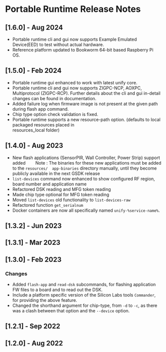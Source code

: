 # Portable Runtime Release Notes

## [1.6.0] - Aug 2024

* Portable runtime cli and gui now supports Example Emulated Device(EED) to test without actual hardware.
* Reference platform updated to Bookworm 64-bit based Raspberry Pi OS.
  
## [1.5.0] - Feb 2024

* Portable runtime gui enhanced to work with latest unify core.
* Portable runtime cli and gui now supports ZIGPC-NCP, AOXPC, Multiprotocol (ZIGPC-RCP).
  Further details about the cli and gui in-detail changes can be found in documentation.
* Added failure log when firmware image is not present at the given path during flash app command.
* Chip type option check validation is fixed.
* Portable runtime supports a new resource-path option. (defaults to local packaged resources placed in      
  resources_local folder)

## [1.4.0] - Aug 2023

* New flash applications (SensorPIR, Wall Controller, Power Strip) support added
    Note : The binaries for these new applications must be added to the
             `resources/  app-binaries` directory manually, until they become publicly available in the next GSDK release
* `list-devices` command now enhanced to show configured RF region, board number and application name
* Refactored DSK reading and MFG token reading
* Made chip type optional for MFG token reading
* Moved `list-devices` old functionality to `list-devices-raw`
* Refactored function `get_serialnum`
* Docker containers are now all specifically named `unify-%service-name%`.

## [1.3.2] - Jun 2023

## [1.3.1] - Mar 2023

## [1.3.0] - Feb 2023

### Changes

* Added `flash-app` and `read-dsk` subcommands, for flashing application FW files to a board and to read out the DSK.
* Include a platform specific version of the Silicon Labs tools `Commander`, for providing the above feature.
* Changed the shorthand argument for chip-type, from `-d` to `-c`, as there was a clash
  between that option and the `--device` option.

## [1.2.1] - Sep 2022

## [1.2.0] - Aug 2022
